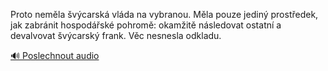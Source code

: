
Proto neměla švýcarská vláda na vybranou. Měla pouze jediný prostředek, jak zabránit hospodářské pohromě: okamžitě následovat ostatní a devalvovat švýcarský frank. Věc nesnesla odkladu.

[🔊 Poslechnout audio](/data/7-paragraphs/audio/chapter_86/para_009-Proto-nemla-vcarsk-vlda-na-vybranou-Mla-pou.mp3)
